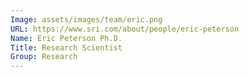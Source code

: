 ```yaml
---
Image: assets/images/team/eric.png
URL: https://www.sri.com/about/people/eric-peterson
Name: Eric Peterson Ph.D.
Title: Research Scientist
Group: Research
---
```

